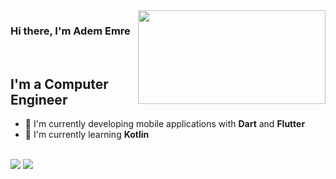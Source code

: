 <img src="https://media2.giphy.com/media/3o6QL6BkYYlWuu66oE/giphy.gif?cid=790b76111bbb978d54860a2974c63a80803ca3bded32c2d4&rid=giphy.gif&ct=g" align="right" width="300" height="150">

### Hi there, I'm Adem Emre


</br>



## I'm a Computer Engineer
- 🔭 I'm currently developing mobile applications with **Dart** and **Flutter**
- 🌱 I'm currently learning **Kotlin**
</br>
<img src="https://github-readme-stats.vercel.app/api?username=adem-emre&show_icons=true&theme=tokyonight">
<img src="https://github-readme-stats.vercel.app/api/top-langs/?username=adem-emre&layout=compact&theme=tokyonight">
